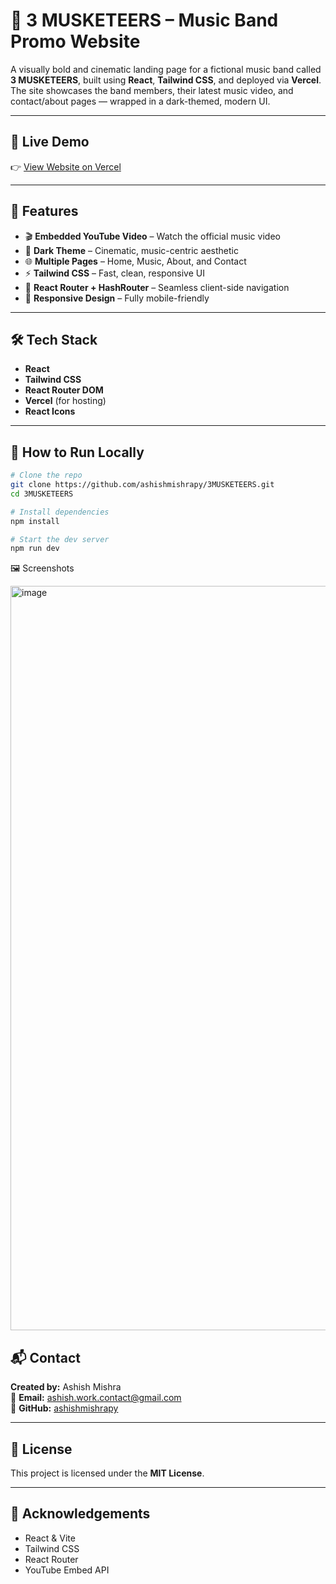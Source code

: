 # 🎸 3 MUSKETEERS – Music Band Promo Website

A visually bold and cinematic landing page for a fictional music band called **3 MUSKETEERS**, built using **React**, **Tailwind CSS**, and deployed via **Vercel**. The site showcases the band members, their latest music video, and contact/about pages — wrapped in a dark-themed, modern UI.

---

## 🔗 Live Demo

👉 [View Website on Vercel](https://3musketeers.vercel.app/)

---

## 🚀 Features

- 🎬 **Embedded YouTube Video** – Watch the official music video
- 🌌 **Dark Theme** – Cinematic, music-centric aesthetic
- 🌐 **Multiple Pages** – Home, Music, About, and Contact
- ⚡ **Tailwind CSS** – Fast, clean, responsive UI
- 🧭 **React Router + HashRouter** – Seamless client-side navigation
- 📱 **Responsive Design** – Fully mobile-friendly

---

## 🛠 Tech Stack

- **React**
- **Tailwind CSS**
- **React Router DOM**
- **Vercel** (for hosting)
- **React Icons**

---

## 🧪 How to Run Locally

```bash
# Clone the repo
git clone https://github.com/ashishmishrapy/3MUSKETEERS.git
cd 3MUSKETEERS

# Install dependencies
npm install

# Start the dev server
npm run dev
```
🖼️ Screenshots

<img width="2157" height="1191" alt="image" src="https://github.com/user-attachments/assets/f347a161-eade-4853-b272-0e18e8cbf0bb" />


## 📬 Contact

**Created by:** Ashish Mishra  
📧 **Email:** [ashish.work.contact@gmail.com](mailto:ashish.work.contact@gmail.com)  
🐙 **GitHub:** [ashishmishrapy](https://github.com/ashishmishrapy)

---

## 📄 License

This project is licensed under the **MIT License**.

---

## 🙌 Acknowledgements

- React & Vite  
- Tailwind CSS  
- React Router  
- YouTube Embed API

